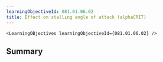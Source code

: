 ```yaml
---
learningObjectiveId: 081.01.06.02
title: Effect on stalling angle of attack (alphaCRIT)
---
```


```tsx eval
<LearningOBjectives learningObjectiveId={081.01.06.02} />
```

## Summary
